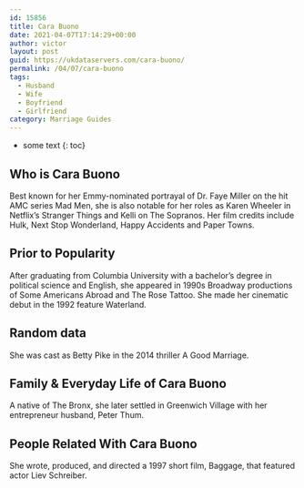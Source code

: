 ```yaml
---
id: 15856
title: Cara Buono
date: 2021-04-07T17:14:29+00:00
author: victor
layout: post
guid: https://ukdataservers.com/cara-buono/
permalink: /04/07/cara-buono
tags:
  - Husband
  - Wife
  - Boyfriend
  - Girlfriend
category: Marriage Guides
---
```


* some text
{: toc}


## Who is Cara Buono



Best known for her Emmy-nominated portrayal of Dr. Faye Miller on the hit AMC series Mad Men, she is also notable for her roles as Karen Wheeler in Netflix&#8217;s Stranger Things and Kelli on The Sopranos. Her film credits include Hulk, Next Stop Wonderland, Happy Accidents and Paper Towns.

                
                
                
## Prior to Popularity



After graduating from Columbia University with a bachelor&#8217;s degree in political science and English, she appeared in 1990s Broadway productions of Some Americans Abroad and The Rose Tattoo. She made her cinematic debut in the 1992 feature Waterland.

                
                
                
## Random data



She was cast as Betty Pike in the 2014 thriller A Good Marriage.

                
                
                
## Family & Everyday Life of Cara Buono



A native of The Bronx, she later settled in Greenwich Village with her entrepreneur husband, Peter Thum.

                
                
                
## People Related With Cara Buono



She wrote, produced, and directed a 1997 short film, Baggage, that featured actor Liev Schreiber.

                
              
            
          
          
          